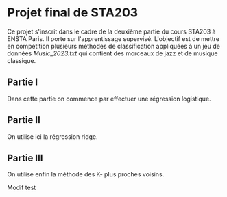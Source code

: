 # Projet final de STA203

Ce projet s'inscrit dans le cadre de la deuxième partie du cours STA203 à ENSTA Paris. Il porte sur l'apprentissage supervisé.
L'objectif est de mettre en compétition plusieurs méthodes de classification appliquées à un jeu de données *Music_2023.txt* qui contient des morceaux de jazz et de musique classique.

## Partie I

Dans cette partie on commence par effectuer une régression logistique.

## Partie II

On utilise ici la régression ridge.

## Partie III

On utilise enfin la méthode des K- plus proches voisins.

Modif test
